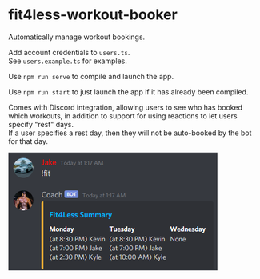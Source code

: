 # fit4less-workout-booker
Automatically manage workout bookings.

Add account credentials to `users.ts`.  
See `users.example.ts` for examples.

Use `npm run serve` to compile and launch the app.

Use `npm run start` to just launch the app if it has already been compiled.


Comes with Discord integration, allowing users to see who has booked which workouts, in addition to support for using reactions to let users specify "rest" days.  
If a user specifies a rest day, then they will not be auto-booked by the bot for that day.

![example of discord integration](assets/Discord_MhoBjaLFeT.png)